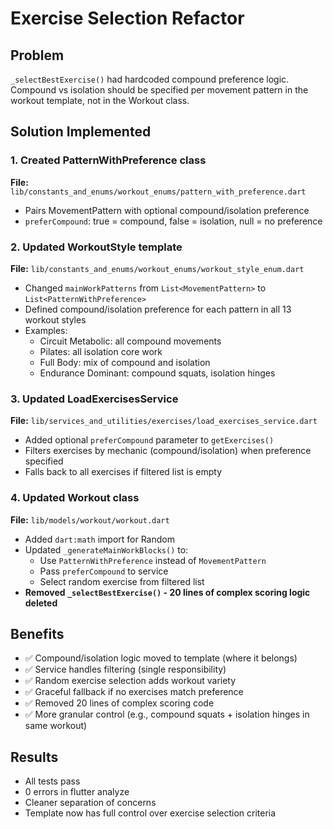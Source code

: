 # Exercise Selection Refactor

## Problem
`_selectBestExercise()` had hardcoded compound preference logic. Compound vs isolation should be specified per movement pattern in the workout template, not in the Workout class.

## Solution Implemented

### 1. Created PatternWithPreference class
**File:** `lib/constants_and_enums/workout_enums/pattern_with_preference.dart`
- Pairs MovementPattern with optional compound/isolation preference
- `preferCompound`: true = compound, false = isolation, null = no preference

### 2. Updated WorkoutStyle template
**File:** `lib/constants_and_enums/workout_enums/workout_style_enum.dart`
- Changed `mainWorkPatterns` from `List<MovementPattern>` to `List<PatternWithPreference>`
- Defined compound/isolation preference for each pattern in all 13 workout styles
- Examples:
  - Circuit Metabolic: all compound movements
  - Pilates: all isolation core work
  - Full Body: mix of compound and isolation
  - Endurance Dominant: compound squats, isolation hinges

### 3. Updated LoadExercisesService
**File:** `lib/services_and_utilities/exercises/load_exercises_service.dart`
- Added optional `preferCompound` parameter to `getExercises()`
- Filters exercises by mechanic (compound/isolation) when preference specified
- Falls back to all exercises if filtered list is empty

### 4. Updated Workout class
**File:** `lib/models/workout/workout.dart`
- Added `dart:math` import for Random
- Updated `_generateMainWorkBlocks()` to:
  - Use `PatternWithPreference` instead of `MovementPattern`
  - Pass `preferCompound` to service
  - Select random exercise from filtered list
- **Removed `_selectBestExercise()` - 20 lines of complex scoring logic deleted**

## Benefits
- ✅ Compound/isolation logic moved to template (where it belongs)
- ✅ Service handles filtering (single responsibility)
- ✅ Random exercise selection adds workout variety
- ✅ Graceful fallback if no exercises match preference
- ✅ Removed 20 lines of complex scoring code
- ✅ More granular control (e.g., compound squats + isolation hinges in same workout)

## Results
- All tests pass
- 0 errors in flutter analyze
- Cleaner separation of concerns
- Template now has full control over exercise selection criteria
